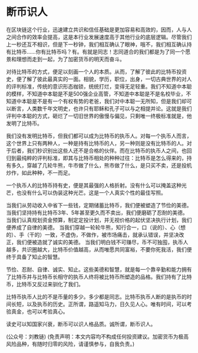 # 断币识人

在区块链这个行业，迅速建立共识和信任基础是更加容易和高效的，因而，人与人之间合作的效率会提高，这是本行业发展速度高于其他行业的底层逻辑。尽管我们上一秒还互不相识，但是下一秒钟，我们相互确认了眼神，哦不，我们相互确认持有比特币……你有比特币吗？有。有就是同志！志同道合的我们都是为了同一个愿景和理想而走到一起，为了加密货币的明天而奋斗。

对待比特币的方式，便足以刻画一个人的本质。从而，了解了彼此的比特币投资史，便了解了彼此最真实的一面。相貌，学历，职位，出身，一切古典世界的对人的评判标准，传统的意识形态枷锁，统统打烂，变得无足轻重。我们不知道中本聪的模样，不知道中本聪是不是500强企业高管，不知道中本聪是不是名校毕业，不知道中本聪是不是有一个有权有势的老爸，我们对中本聪一无所知，但是我们却可以断言，人类数千年文明史，也许只有耶稣和孔子可以与之相提并论。这就是我们评判中本聪的方式，砸烂了一切旧世界的傲慢与偏见，只剩唯一终极标准就是，他发明了比特币。

我们没有发明比特币，但我们都可以成为比特币的执币人。对每一个执币人而言，这个世界上只有两种人，一种是持有比特币的人，另一种则是没有比特币的人。对于后者，我们秒识别出这些人还不是合格的伙伴。而在比特币的执币人之间，也回归到最纯粹的评判标准，即其与比特币相处的种种过往：比特币是怎么得来的，持有多久，穿越了几轮牛熊，牛市做了什么，熊市做了什么，是只买不卖，还是投机炒作，如此种种，不一而足。

一个执币人的比特币持有史，便是其最强的人格折射。没有什么可以掩盖这种光芒，也没有什么可以伪装这种光芒。这是一个人真实个性的最佳写照。

当我们从劳动收入中省下一些钱，定期储蓄比特币，我们便被塑造了节俭的美德。 当我们坚持持有比特币3年、5年甚至更久而不卖出，我们便磨砺了忍耐的美德。 当我们认真规划资金预算，制定定投计划，并无视价格的起伏坚决执行计划，我们便养成了自律的美德。 当我们穿越一轮轮牛熊，知行合一，口（说的）、心（想的）、手（干的）一致，不虚伪，不做作，被市场痛击，就承认错误，并坚决改正，我们便被造就了诚实的美德。 当我们明白钱不可赚尽，币不可独囤，执币人越多，共识圈越大，比特币价值越高，从而唯愿共同富裕，不要你死我活，我们便终于具备了知止的智慧。

节俭、忍耐、自律、诚实、知止。这些美德和智慧，就是每一个靠辛勤和能力拥有了比特币并与比特币长相守的执币人终将被比特币所塑造的品格。我们持有了比特币，比特币又反过来驯化了我们。

比特币执币人比的不是币量的多少。多少都是同志。比特币执币人断的是执币的时间长短，以及执币的历史。正所谓，路遥知马力，日久见人心。唯有时间，可以考验真金，也可以考验真心。

读史可以知国家兴衰，断币可以识人格品质。诚所谓，断币识人。

\(公众号：刘教链\)  \(免责声明：本文内容均不构成任何投资建议。加密货币为极高风险品种，有随时归零的风险，请谨慎参与，自我负责。\)

